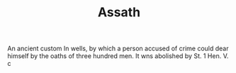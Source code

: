 ---
title: Assath
permalink: "/definitions/assath.html"
body: An ancient custom In wells, by which a person accused of crime could dear himself
  by the oaths of three hundred men. It wns abolished by St. 1 Hen. V. c
published_at: '2018-07-07'
layout: post
---